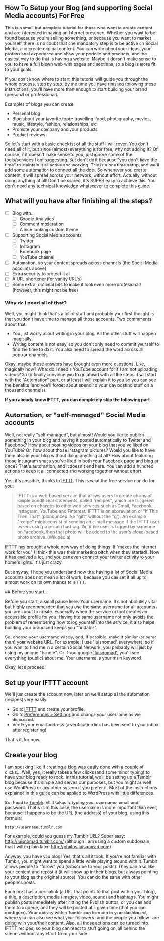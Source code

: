 ## How To Setup your Blog (and supporting Social Media accounts) For Free

This is a small but complete tutorial for those who want to create content and are interested in having an Internet presence. Whether you want to be found because you're selling something, or because you want to market yourself, there is no doubt that one mandatory step is to be active on Social Media, and create original content. You can write about your ideas, your professional experience and show your porfolio and products, and the easiest way to do that is having a website. Maybe it doesn't make sense to you to have a full blown web with pages and sections, so a blog is more fit to your goals.

If you don't know where to start, this tutorial will guide you through the whole process, step by step. By the time you have finished following these instructions, you'll have more than enough to start building your brand (personal or professional). 

Examples of blogs you can create:

* Personal blog
* Blog about your favorite topic: travelling, food, photography, movies, music, lifestyle, fashion, relationships, etc
* Promote your company and your products
* Product reviews

So let's start with a basic checklist of all the stuff I will cover. You don't need all of it, but since (almost) everything is for free, why not adding it? Of course, if it doesn't make sense to you, just ignore some of the tools/services I am suggesting. But don't do it because "you don't have the time" to maintain it all active and working. This is a one time setup, and we'll add some automation to connect all the dots. So whenever you create content, it will spread across your network, without effort. Actually, without doing anything at all! Don't be scared, it's SUPER easy to achieve this. You don't need any technical knowledge whatsoever to complete this guide.

## What will you have after finishing all the steps?

* [ ] Blog with..
  * [ ] Google Analytics
  * [ ] Comment moderation
  * [ ] A nice looking custom theme
* [ ] Supporting Social Media accounts
  * [ ] Twitter  
  * [ ] Instagram
  * [ ] Facebook page
  * [ ] YouTube channel
* [ ] Automation, so your content spreads across channels (the Social Media accounts above)
* [ ] Extra security to protect it all
* [ ] A URL shortener (for vanity URL's)
* [ ] Some extra, optional bits to make it look even more profesional! (however, this might not be free)

### Why do I need all of that?

Well, you might think that's a lot of stuff and probably your first thought is that you don't have time to manage all those accounts. Two commments about that: 

* You just worry about writing in your blog. All the other stuff will happen magically.
* Writing content is not easy, so you don't only need to commit yourself to find the time to do it. You also need to spread the word across all popular channels.

Okay, maybe these answers have brought even more questions. Like, magically how? What do I need a YouTube account for if I am not uploading videos? So to finally convince you to go ahead with all the steps. I will start with the "Automation" part, or at least I will explain it to you so you can see the benefits (and you'll forget about spending your day posting stuff on a thousand channels).

**If you already know IFTTT, you can completely skip the following part**

## Automation, or "self-managed" Social Media accounts

Well, not really "self-managed", but almost! Would you like to publish something in your blog and having it posted automatically to Twitter and Facebook? How about posting videos on your blog that you've liked on YouTube? Or, how about those Instagram pictures? Would you like to have them also in your blog without doing anything at all? How about featuring those Instagram snaps you've liked in both your Facebook page and blog at once? That's automation, and it doesn't end here. You can add a hundred actions to keep it all connected and working together without effort.

Yes, it's possible, thanks to [IFTTT](https://ifttt.com). This is what the free service can do for you:

> IFTTT is a web-based service that allows users to create chains of simple conditional statements, called "recipes", which are triggered based on changes to other web services such as Gmail, Facebook, Instagram, YouTube and Pinterest. IFTTT is an abbreviation of "If This Then That" (pronounced like "gift" without the "g").
An example "recipe" might consist of sending an e-mail message if the IFTTT user tweets using a certain hashtag. Or, if the user is tagged by someone on Facebook, then that photo will be added to the user's cloud-based photo archive.
> (Wikipedia)

IFTTT has brought a whole new way of doing things. It "makes the Internet work for you" (I think this was their marketing pitch when they started). Now it has evolved a lot, and you can even connect your twitter activity to your home's lights. It's just crazy.

But anyway, I hope you understand now that having a lot of Social Media accounts does not mean a lot of work, because you can set it all up to almost work on its own thanks to IFTTT.

## Before you start...

Before you start, a small pause here. Your username. It's not abolutely vital but highly recommended that you use the same username for all accounts you are about to create. Especially when the service or tool creates an accessible profile for you. Having hte same username not only avoids the problem of remembering how to log yourself into the service, it also helps building your brand and keeps you "findable".

So, choose your username wisely, and, if possible, make it similar (or same than) your website URL. For example, I use "luisnomad" everywhere, so if you want to find me in a certain Social Network, you probably will just by using my unique "handle". Or if you google ["luisnomad"](https://www.google.com/?q=luisnomad&gws_rd=cr&ei=d9rJVfvVDob3UpzBrMgH#safe=off&q=luisnomad), you'll see everything (public) about me. Your username is your main keyword.

Okay, let's proceed!

## Set up your IFTTT account

We'll just create the account now, later on we'll setup all the automation (recipes) very easily. 

* Go to [IFTTT](https://ifttt.com/join) and create your profile.
* Go to [Preferences > Settings](https://ifttt.com/preferences/settings) and change your username as we discussed.
* Verify your email address (a verification link has been sent to your inbox after registering)

That's it, for now. 

## Create your blog

I am speaking like if creating a blog was easily done with a couple of clicks... Well, yes, it really takes a few clicks (and some minor typing) to have your blog ready to rock. In this tutorial, we'll be setting up a Tumblr blog because it's simple and serves our purposes, but you might as well use WordPress or any other system if you prefer it. Most of the instructions explained in this guide can be applied to WordPress with little differences.

So, head to [Tumblr](https://www.tumblr.com/register). All it takes is typing your username, email and password. That's it. In this case, the username is more important than ever, because it happens to be the URL (the address) of your blog, using this formula:

```
http://username.tumblr.com
```

For example, could you guess my Tumblr URL? Super easy: http://luisnomad.tumblr.com/ (although I am using a custom subdomain, that I will explain later: http://photos.luisnomad.com)

Anyway, you have you blog! Yes, that's all it took. If you're not familiar with Tumblr, you might want to spend a little while playing around with it. Tumblr allows people to "follow" you (subscribe to your posts). They can also like your content and repost it (it will show up in their blogs, but always pointing to your blog as the original source). You can do the same with other people's posts.

Each post has a permalink (a URL that points to that post within your blog), a title, a description, media (images, video, sound) and hashtags. You might publish posts inmediately after hitting the Publish button, or you can add them to a queue, and they will be posted at a given time (that you can configure). Your activity within Tumblr can be seen in your dashboard, where you can also see what your followers -and the people you follow- are doing with your/their content. Also, all those actions can be turned into IFTTT recipes, so your blog can react to stuff going on, all behind the scenes without any effort from your side.
